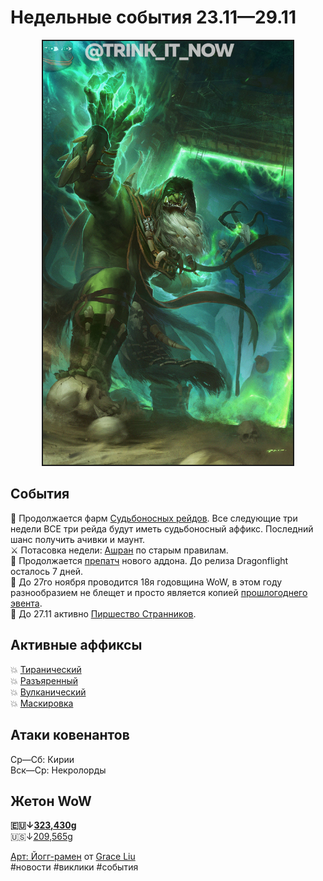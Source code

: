 # Недельные события 23.11—29.11

<p align="center">
<img src="https://github.com/MagicalCow/TrinkIT-News/blob/main/Assets/Weeklies/Weekly-48-01.jpg?raw=true" width="400" border="2" />
</p>

## События
  🦇 Продолжается фарм [Судьбоносных рейдов](https://github.com/MagicalCow/TrinkIT-News/blob/main/Sources/News/WH328061.md#судьбоносные-рейды). Все следующие три недели ВСЕ три рейда будут иметь судьбоносный аффикс. Последний шанс получить ачивки и маунт.  
  ⚔️ Потасовка недели: [Ашран](https://ru.wowhead.com/event=1120) по старым правилам.  
  🐉 Продолжается [препатч](https://www.wowhead.com/guide/dragonflight-pre-patch-10-0) нового аддона. До релиза Dragonflight осталось 7 дней.  
  🎂 До 27го ноября проводится 18я годовщина WoW, в этом году разнообразием не блещет и просто является копией [прошлогоднего эвента](https://t.me/trink_it_now/3735).  
  🎃 До 27.11 активно [Пиршество Странников](https://www.wowhead.com/ru/guide/world-events/holidays/pilgrims-bounty).  

## Активные аффиксы  
  💥 <a href="https://ru.wowhead.com/affix=9">Тиранический<a>  
  💥 <a href="https://ru.wowhead.com/affix=6">Разъяренный<a>  
  💥 <a href="https://ru.wowhead.com/affix=3">Вулканический<a>  
  💥 <a href="https://ru.wowhead.com/affix=131">Маскировка<a>  

## Атаки ковенантов
  Ср—Сб: Кирии  
  Вск—Ср: Некролорды  

## Жетон WoW
  **🇪🇺↓[323,430g](https://wowtokenprices.com/EU)**  
  🇺🇸↓[209,565g](https://wowtokenprices.com/US)

[Арт: Йогг-рамен](https://www.artstation.com/artwork/3q0zoo) от [Grace Liu](https://www.artstation.com/graceliu)  
#новости #виклики #события